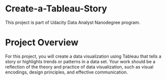 # Create-a-Tableau-Story
This project is part of Udacity Data Analyst Nanodegree program.

# Project Overview
For this project, you will create a data visualization using Tableau that tells a story or highlights trends or patterns in a data set. Your work should be a reflection of the theory and practice of data visualization, such as visual encodings, design principles, and effective communication.
